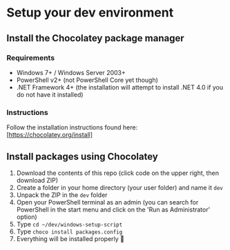 
# Setup your dev environment

## Install the Chocolatey package manager

### Requirements
  - Windows 7+ / Windows Server 2003+
  - PowerShell v2+ (not PowerShell Core yet though)
  - .NET Framework 4+ (the installation will attempt to install .NET 4.0 if you do not have it installed)

### Instructions
Follow the installation instructions found here: [https://chocolatey.org/install]


## Install packages using Chocolatey
1. Download the contents of this repo (click code on the upper right, then download ZIP)
2. Create a folder in your home directory (your user folder) and name it `dev`
3. Unpack the ZIP in the `dev` folder
4. Open your PowerShell terminal as an admin (you can search for PowerShell in the start menu and click on the 'Run as Administrator' option)
5. Type `cd ~/dev/windows-setup-script`
6. Type `choco install packages.config`
7. Everything will be installed properly 🤞
